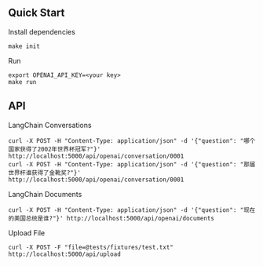 ## Quick Start

Install dependencies

```shell
make init
```

Run

```shell
export OPENAI_API_KEY=<your key>
make run
```

## API

LangChain Conversations

```curl
curl -X POST -H "Content-Type: application/json" -d '{"question": "哪个国家获得了2002年世界杯冠军?"}' http://localhost:5000/api/openai/conversation/0001
curl -X POST -H "Content-Type: application/json" -d '{"question": "那届世界杯谁获得了金靴奖?"}' http://localhost:5000/api/openai/conversation/0001
```

LangChain Documents

```curl
curl -X POST -H "Content-Type: application/json" -d '{"question": "现在的美国总统是谁?"}' http://localhost:5000/api/openai/documents
```

Upload File

```curl
curl -X POST -F "file=@tests/fixtures/test.txt" http://localhost:5000/api/upload
```